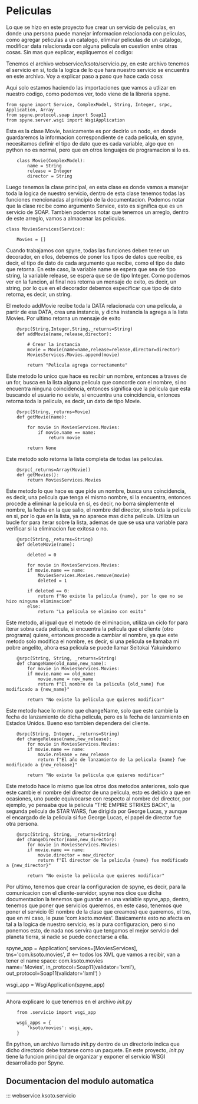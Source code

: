#  Peliculas


Lo que se hizo en este proyecto fue crear un servicio de peliculas, en donde una persona puede manejar informacion relacionada con peliculas, como agregar peliculas a un catalogo, eliminar peliculas de un catalogo, modificar data relacionada con alguna pelicula en cuestion entre otras cosas. Sin mas que explicar, expliquemos el codigo:

Tenemos el archivo webservice/ksoto/servicio.py, en este archivo tenemos el servicio en si, toda la logica de lo que hara nuestro servicio se encuentra en este archivo. Voy a explicar paso a paso que hace cada cosa:







Aqui solo estamos haciendo las importaciones que vamos a utlizar en nuestro codigo, como podemos ver, todo viene de la libreria spyne.

    from spyne import Service, ComplexModel, String, Integer, srpc, Application, Array
    from spyne.protocol.soap import Soap11
    from spyne.server.wsgi import WsgiApplication




Esta es la clase Movie, basicamente es por decirlo un nodo, en donde guardaremos la informacion correspondiente de cada pelicula, en spyne, necesitamos definir el tipo de dato que es cada variable, algo que en python no es normal, pero que en otros lenguajes de programacion si lo es.

        class Movie(ComplexModel):
            name = String
            release = Integer
            director = String




Luego tenemos la clase principal, en esta clase es donde vamos a manejar toda la logica de nuestro servicio, dentro de esta clase tenemos todas las funciones mencionadas al principio de la documentacion. Podemos notar que la clase recibe como argumento Service, esto es significa que es un servicio de SOAP. Tambien podemos notar que tenemos un arreglo, dentro de este arreglo, vamos a almacenar las peliculas.

    class MoviesServices(Service):

        Movies = []





Cuando trabajamos con spyne, todas las funciones deben tener un decorador, en ellos, debemos de poner los tipos de datos que recibe, es decir, el tipo de dato de cada argumento que recibe, como el tipo de dato que retorna. En este caso, la variable name se espera que sea de tipo string, la variable release, se espera que se de tipo Integer. Como podemos ver en la funcion, al final nos retorna un mensaje de exito, es decir, un string, por lo que en el decorador debemos especificar que tipo de dato retorna, es decir, un string.

El metodo addMovie recibe toda la DATA relacionada con una pelicula, a partir de esa DATA, crea una instancia, y dicha instancia la agrega a la lista Movies. Por ultimo retorna un mensaje de exito

        @srpc(String,Integer,String,_returns=String)
        def addMovie(name,release,director):

            # Crear la instancia
            movie = Movie(name=name,release=release,director=director)
            MoviesServices.Movies.append(movie)

            return "Pelicula agrega correctamente"





Este metodo lo unico que hace es recibir un nombre, entonces a traves de un for, busca en la lista alguna pelicula que concorde con el nombre, si no encuentra ninguna coincidencia, entonces significa que la pelicula que esta buscando el usuario no existe, si encuentra una coincidencia, entonces retorna toda la pelicula, es decir, un dato de tipo Movie.

        @srpc(String,_returns=Movie)
        def getMovie(name):
                
            for movie in MoviesServices.Movies:
                if movie.name == name:
                    return movie
                
            return None




Este metodo solo retorna la lista completa de todas las peliculas.

        @srpc(_returns=Array(Movie))
        def getMovies():
            return MoviesServices.Movies





Este metodo lo que hace es que pide un nombre, busca una coincidencia, es decir, una pelicula que tenga el mismo nombre, si la encuentra, entonces procede a eliminar la pelicula en si, es decir, no borra simplemente el nombre, la fecha en la que salio, el nombre del director, sino toda la pelicula en si, por lo que en la lista, ya no aparece mas dicha pelicula. Utiliza un bucle for para iterar sobre la lista, ademas de que se usa una variable para verificar si la eliminacion fue exitosa o no.

        @srpc(String,_returns=String)
        def deleteMovie(name):

            deleted = 0

            for movie in MoviesServices.Movies:
            if movie.name == name:
                MoviesServices.Movies.remove(movie)
                deleted = 1
            
            if deleted == 0:
                return f"No existe la pelicula {name}, por lo que no se hizo ninguna eliminacion"
            else:
                return "La pelicula se elimino con exito"





Este metodo, al igual que el metodo de eliminacion, utiliza un ciclo for para iterar sobra cada pelicula, si encuentra la pelicula que el cliente (otro programa) quiere, entonces procede a cambiar el nombre, ya que este metodo solo modifica el nombre, es decir, si una pelicula se llamaba mi pobre angelito, ahora esa pelicula se puede llamar Seitokai Yakuindomo

        @srpc(String, String, _returns=String)
        def changeName(old_name,new_name):
            for movie in MoviesServices.Movies:
            if movie.name == old_name:
                movie.name = new_name
                return f"El nombre de la pelicula {old_name} fue modificado a {new_name}"
            
            return "No existe la pelicula que quieres modificar"





Este metodo hace lo mismo que changeName, solo que este cambie la fecha de lanzamiento de dicha pelicula, pero es la fecha de lanzamiento en Estados Unidos. Bueno eso tambien dependera del cliente.

        @srpc(String, Integer, _returns=String)
        def changeRelease(name,new_release):
            for movie in MoviesServices.Movies:
            if movie.name == name:
                movie.release = new_release
                return f"El año de lanzamiento de la pelicula {name} fue modificado a {new_release}"
            
            return "No existe la pelicula que quieres modificar"






Este metodo hace lo mismo que los otros dos metodos anteriores, solo que este cambie el nombre del director de una pelicula, esto es debido a que en ocasiones, uno puede equivocarse con respecto al nombre del director, por ejemplo, yo pensaba que la pelicula "THE EMPIRE STRIKES BACK", la segunda pelicula de STAR WARS, fue dirigida por George Lucas, y aunque el encargado de la pelicula si fue George Lucas, el papel de director fue otra persona.

        @srpc(String, String, _returns=String)
        def changeDirector(name,new_director):
            for movie in MoviesServices.Movies:
            if movie.name == name:
                movie.director = new_director
                return f"El director de la pelicula {name} fue modificado a {new_director}"
            
            return "No existe la pelicula que quieres modificar"





Por ultimo, tenemos que crear la configuracion de spyne, es decir, para la comunicacion con el cliente-servidor, spyne nos dice que dicha documentacion la tenemos que guardar en una variable spyne_app, dentro, tenemos que poner que servicios queremos, en este caso, tenemos que poner el servicio (El nombre de la clase que creamos) que queremos, el tns, que en mi caso, le puse 'com.ksoto.movies'. Basicamente esto no afecta en tal a la logica de nuestro servicio, es la pura configuracion, pero si no ponemos esto, de nada nos servira que tengamos el mejor servicio del planeta tierra, si nadie se puede conectarse a ella.

spyne_app = Application(
    services=[MoviesServices],
    tns='com.ksoto.movies',   # <-- todos los XML que vamos a recibir, van a tener el name space: com.ksoto.movies                                          
    name='Movies',
    in_protocol=Soap11(validator='lxml'),
    out_protocol=Soap11(validator='lxml')
)


wsgi_app = WsgiApplication(spyne_app)






 -------------------------------------------------------------------------------------





Ahora explicare lo que tenemos en el archivo _init_.py


        from .servicio import wsgi_app

        wsgi_apps = {
            'ksoto/movies': wsgi_app,
        }


En python, un archivo llamado _init_.py dentro de un directorio indica que dicho directorio debe tratarse como un paquete. En este proyecto, _init_.py tiene la funcion principal de organizar y exponer el servicio WSGI desarrollado por Spyne.

## Documentacion del modulo automatica

::: webservice.ksoto.servicio

